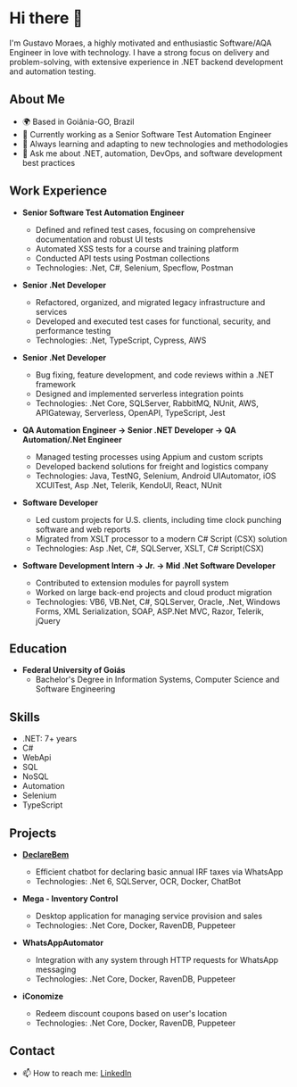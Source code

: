 # Hi there 👋

I'm Gustavo Moraes, a highly motivated and enthusiastic Software/AQA Engineer in love with technology. I have a strong focus on delivery and problem-solving, with extensive experience in .NET backend development and automation testing.

## About Me

- 🌍 Based in Goiânia-GO, Brazil
- 💼 Currently working as a Senior Software Test Automation Engineer
- 🧠 Always learning and adapting to new technologies and methodologies
- 💬 Ask me about .NET, automation, DevOps, and software development best practices

## Work Experience

- **Senior Software Test Automation Engineer**
  - Defined and refined test cases, focusing on comprehensive documentation and robust UI tests
  - Automated XSS tests for a course and training platform
  - Conducted API tests using Postman collections
  - Technologies: .Net, C#, Selenium, Specflow, Postman

- **Senior .Net Developer**
  - Refactored, organized, and migrated legacy infrastructure and services
  - Developed and executed test cases for functional, security, and performance testing
  - Technologies: .Net, TypeScript, Cypress, AWS

- **Senior .Net Developer**
  - Bug fixing, feature development, and code reviews within a .NET framework
  - Designed and implemented serverless integration points
  - Technologies: .Net Core, SQLServer, RabbitMQ, NUnit, AWS, APIGateway, Serverless, OpenAPI, TypeScript, Jest

- **QA Automation Engineer → Senior .NET Developer → QA Automation/.Net Engineer**
  - Managed testing processes using Appium and custom scripts
  - Developed backend solutions for freight and logistics company
  - Technologies: Java, TestNG, Selenium, Android UIAutomator, iOS XCUITest, Asp .Net, Telerik, KendoUI, React, NUnit

- **Software Developer**
  - Led custom projects for U.S. clients, including time clock punching software and web reports
  - Migrated from XSLT processor to a modern C# Script (CSX) solution
  - Technologies: Asp .Net, C#, SQLServer, XSLT, C# Script(CSX)

- **Software Development Intern → Jr. → Mid .Net Software Developer**
  - Contributed to extension modules for payroll system
  - Worked on large back-end projects and cloud product migration
  - Technologies: VB6, VB.Net, C#, SQLServer, Oracle, .Net, Windows Forms, XML Serialization, SOAP, ASP.Net MVC, Razor, Telerik, jQuery

## Education

- **Federal University of Goiás**
  - Bachelor's Degree in Information Systems, Computer Science and Software Engineering

## Skills

- .NET: 7+ years
- C#
- WebApi
- SQL
- NoSQL
- Automation
- Selenium
- TypeScript

## Projects

- **[DeclareBem](https://www.declarebem.com.br/)**
  - Efficient chatbot for declaring basic annual IRF taxes via WhatsApp
  - Technologies: .Net 6, SQLServer, OCR, Docker, ChatBot

- **Mega - Inventory Control**
  - Desktop application for managing service provision and sales
  - Technologies: .Net Core, Docker, RavenDB, Puppeteer

- **WhatsAppAutomator**
  - Integration with any system through HTTP requests for WhatsApp messaging
  - Technologies: .Net Core, Docker, RavenDB, Puppeteer

- **iConomize**
  - Redeem discount coupons based on user's location
  - Technologies: .Net Core, Docker, RavenDB, Puppeteer

## Contact

- 📫 How to reach me: [LinkedIn](https://www.linkedin.com/in/gustavogmoraes/)
